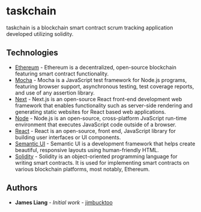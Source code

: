 # taskchain

taskchain is a blockchain smart contract scrum tracking application developed utilizing solidity.

## Technologies

* [Ethereum](https://ethereum.org/en/) - Ethereum is a decentralized, open-source blockchain featuring smart contract functionality.
* [Mocha](https://mochajs.org/) - Mocha is a JavaScript test framework for Node.js programs, featuring browser support, asynchronous testing, test coverage reports, and use of any assertion library.
* [Next](https://nextjs.org/) - Next.js is an open-source React front-end development web framework that enables functionality such as server-side rendering and generating static websites for React based web applications.
* [Node](https://nodejs.org/en/) - Node.js is an open-source, cross-platform JvaScript run-time environment that executes JavaScript code outside of a browser.
* [React](https://reactjs.org/) - React is an open-source, front end, JavaScript library for building user interfaces or UI components.
* [Semantic UI](https://react.semantic-ui.com/) - Semantic UI is a development framework that helps create beautiful, responsive layouts using human-friendly HTML.
* [Solidity](https://docs.soliditylang.org/en/v0.8.0/) - Solidity is an object-oriented programming language for writing smart contracts. It is used for implementing smart contracts on various blockchain platforms, most notably, Ethereum.

## Authors

* **James Liang** - *Initial work* - [jimbucktoo](https://github.com/jimbucktoo/)
